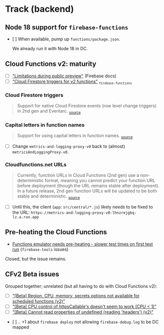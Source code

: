 # Track (backend)

<!--
## `@google-cloud/logging` ESM support

*Q: Is this still a thing?*

- [es6 import not able to import Logging](https://github.com/googleapis/nodejs-logging/issues/559)

Note: We won't need it, until `firebase-functions` runs with ESM. And even then, node allows using `require` in `type: "module"` packages.
-->

## Node 18 support for `firebase-functions`

- [ ] When available, pump up `functions/package.json`.

	<!-- No ticket, as of 6-Jun-22: https://github.com/firebase/firebase-functions/issues?q=is%3Aissue+is%3Aopen+18 -->

   We already run it with Node 18 in DC.


## Cloud Functions v2: maturity

- [ ] ["Limitations during public preview"](https://firebase.google.com/docs/functions/beta#limitations_during_public_preview) (Firebase docs)
- [ ] ["Cloud Firestore triggers for v2 functions"](https://github.com/firebase/firebase-functions/issues/1213) <sub>`firebase-functions`</sub>

### Cloud Firestore triggers 

>Support for native Cloud Firestore events (row level change triggers) in 2nd gen and Eventarc. <sub>[source](https://cloud.google.com/functions/docs/concepts/version-comparison#coming_soon_in_2nd_gen)</sub>

### Capital letters in function names

>Support for using capital letters in function names. <sub>[source](https://cloud.google.com/functions/docs/concepts/version-comparison#coming_soon_in_2nd_gen)</sub>

- [ ] Change `metrics-and-logging-proxy-v0` back to (almost) `metricsAndLoggingProxy-v0`.

### Cloudfunctions.net URLs

>Currently, function URLs in Cloud Functions (2nd gen) use a non-deterministic format, meaning you cannot predict your function URL before deployment (though the URL remains stable after deployment). In a future release, 2nd gen function URLs will be updated to be both stable and deterministic. <sub>[source](https://cloud.google.com/functions/docs/concepts/version-comparison#coming_soon_in_2nd_gen)</sub>

- [ ] Until this, the client (`app`: `src/central/*.js`) likely needs to be fixed to the URL: `https://metrics-and-logging-proxy-v0-lhnzrejgbq-lz.a.run.app`


## Pre-heating the Cloud Functions

- [Functions emulator needs pre-heating - slower test times on first test run](https://github.com/firebase/firebase-tools/issues/3488) (`firebase-tools` issues)

Closed, but the issue remains.

<!-- tbd. Remove when logging works..
## Using `firebase-admin` 10.0 with `firebase-functions` 

- [Cannot install firebase-admin v10](https://github.com/firebase/firebase-functions/issues/996)

This might not apply any more; we are using `type: "module"` in the functions. Once we really log to Google logs, mention that this might no longer be an issue?
-->

<!-- nah? not needed by us
## Impersonation with `firebase-admin` against Realtime Database Emulator does not work

- [ ] [RTDB emulator doesn't work properly with databaseAuthVariableOverride](https://github.com/firebase/firebase-tools/issues/2554)

It seems like something that's simply omitted. The Firebase approach seems to be to do impersonation in the client SDK. 

This approach is ..strange.. since impersonation use case is in tests that can use `firebase-admin`.

- [ ] [Documentation on using impersonation with Realtime Database Emulator](https://github.com/firebase/firebase-admin-node/issues/1777)

<!_-- hidden

>Firebase [docs](https://firebase.google.com/docs/database/admin/start?authuser=0#admin-sdk-setup) say:
>>If you are interested in using the Node.js SDK as a client for end-user access (for example, in a Node.js desktop or IoT application), as opposed to admin access from a privileged environment (like a server), you should instead follow the instructions for setting up the client JavaScript SDK.
--_>

Also:

- ["How to connect Firebase Admin to Emulator Auth"](https://stackoverflow.com/questions/71268856/how-to-connect-firebase-admin-to-emulator-auth) (SO)

- [Add the Firebase Admin SDK to your server](https://firebase.google.com/docs/admin/setup?authuser=0) (Firebase docs)

   No mention of emulators. Could fit nicely, there... (it does mention "When testing the Admin SDK locally").
-->


## CFv2 Beta issues

Grouped together; unrelated (but all having to do with Cloud Functions v2):

- [ ] ["[Beta] Region, CPU, memory, secrets options not available for scheduled functions (v2)"](https://github.com/firebase/firebase-functions/issues/1285)
- [ ] ["[Beta] CPU control of httpsCallable's doesn't seem to work (CPU < 1)"](https://github.com/firebase/firebase-functions/issues/1288)
- [ ] ["[Beta] Cannot read properties of undefined (reading 'headers') (v2)"](https://github.com/firebase/firebase-functions/issues/1289)
- [ ] .. +1 about `firebase deploy` not allowing `firebase-debug.log` to be DC mapped

